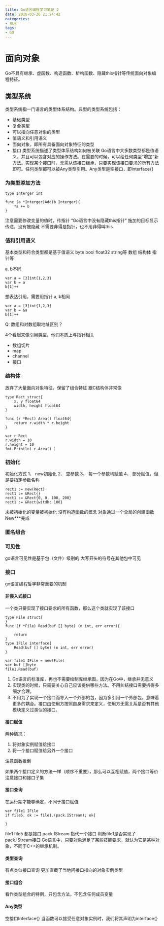 ```yaml
---
title: Go语言编程学习笔记 2
date: 2018-03-26 21:24:42
categories:
- 技术 
tags:
- GO
---
```


# 面向对象
Go不具有继承、虚函数、构造函数、析构函数、隐藏this指针等传统面向对象编程特征。
## 类型系统
类型系统指一门语言的类型体系结构。典型的类型系统包括：
<!--more-->
* 基础类型
* 复合类型
* 可以指向任意对象的类型
* 值语义和引用语义
* 面向对象，即所有具备面向对象特征的类型
* 接口
类型系统描述了类型体系结构如何被关联
Go语言中大多数类型都是值语义，并且可以包含对应的操作方法。在需要的时候，可以给任何类型“增加”新方法。实现某个接口时，无需从该接口继承，只要实现该接口要求的所有方法即可。任何类型都可以被Any类型引用。Any类型是空接口，即interface{}

### 为类型添加方法
```
type Interger int

func (a *Interger)Add(b Interger){
    *a += b
}
```
注意需要修改变量的值时，传指针
“Go语言中没有隐藏this指针”
施加的目标显示传递，没有被隐藏
不需要非得是指针，也不用非得叫this

### 值和引用语义
基本类型和符合类型都是基于值语义
byte bool float32 string等
数组 结构体 指针等

a, b不同
```
var a = [3]int{1,2,3}
var b = a
b[1]++
```

想表达引用，需要用指针
a, b相同
```
var a = [3]int{1,2,3}
var b = &a
b[1]++
```

Q: 数组和对数组取地址区别？

4个看起来像引用类型，他们本质上与指针相关
* 数组切片
* map
* channel
* 接口

### 结构体
放弃了大量面向对象特征，保留了组合特征
跟C结构体非常像
``` 
type Rect struct{
    x, y float64
    width, height float64
}

func (r *Rect) Area() float64{
    return r.width * r.height
}

var r Rect
r.width = 10
r.height = 10
fmt.Println( r.Area() ) 
```

### 初始化
初始化方式
1、 new初始化
2、 空参数
3、 每一个参数均赋值
4、 部分赋值，但是要指定参数名称

```
rect1 := new(Rect)
rect1 := &Rect{}
rect1 := &Rect{0, 0, 100, 200}
rect1 := &Rect{witdh: 100}
```

未被初始化的变量被初始化
没有构造函数的概念
对象通过一个全局的创建函数New***完成

### 匿名组合

### 可见性
go语言可见性是基于包（文件）级别的
大写开头的符号在其他包中可见

### 接口
go语言编程哲学非常重要的机制

#### 非侵入式接口
一个类只要实现了接口要求的所有函数，那么这个类就实现了该接口

```
type File struct{
}
func (f *File) Read(buf [] byte) (n int, err error){

    return
}
type IFile interface{
    Read(buf [] byte) (n int, err error)
}

var file1 IFile = new(File)
var buf []byte
file1.Read(buf)
```

1. Go语言的标准库，再也不需要绘制库继承图，因为在Go中，继承并无意义
2. 实现类的时候，只需要关心自己应该提供哪些方法。不用纠结接口需要拆得多细才合理。
3. 不用为了实现一个接口而导入一个外部的包，因为多引用一个外部包，意味着更多的耦合。接口由使用方按照自身需求来定义，使用方无需关系是否有其他模块定义过类似的接口。

#### 接口赋值
两种情况：
1. 将对象实例赋值给接口
2. 将一个接口赋值给另外一个接口

注意函数推倒

如果两个接口定义的方法一样（顺序不重要），那么可以互相赋值，两个接口等价
注意接口和接口子集

#### 接口查询
在运行期才能够确定，不同于接口赋值
```
var file1 IFile
if file5, ok := file1.(pack.IStream); ok{

} 
```

file1 file5 都是接口
pack.IStream 指代一个接口
判断file1是否实现了pack.IStream接口
Go语言中，只要对象满足了某些技能要求，就认为它是某种对象，不同于C++的继承机制。

#### 类型查询
有点类似接口查询
更加直截了当地问接口指向的对象实例类型

#### 接口组合
看作类型组合的特例，只包含方法，不包含任何成员变量

#### Any类型
空接口Interface{}
当函数可以接受任意对象实例时，我们将其声明为interface{}






